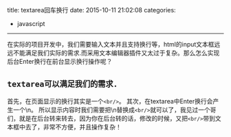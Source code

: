 title: textarea回车换行
date: 2015-10-11 21:02:08
categories:
- javascript
---

在实际的项目开发中，我们需要输入文本并且支持换行等，html的input文本框远远不能满足我们实际的需求.而采用文本编辑器插件又太过于复杂。那么怎么实现后台Enter换行在前台显示换行操作呢？
<!-- more -->
**`textarea可以满足我们的需求.`**
-----
首先，在页面显示的换行其实是一个`<br/>`。
其次，在textarea中Enter换行会产生一个\n。
所以显示内容时我们需要把\n替换成`<br/>`就可以了，我见过一个哥们，就是在后台转来转去，因为你在后台转的话，修改的时候，又把`<br/>`带到文本框中去了，非常不方便，并且操作复杂！